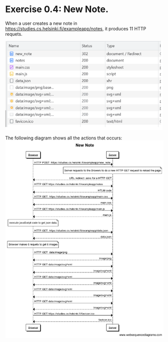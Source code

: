 # Exercise 0.4: New Note.
When a user creates a new note in  https://studies.cs.helsinki.fi/exampleapp/notes, it produces 11 HTTP requets. 

<img src="./img/NewNote.png" width="500">

The following diagram shows all the actions that occurs: 
![](./img/Diagram.png)